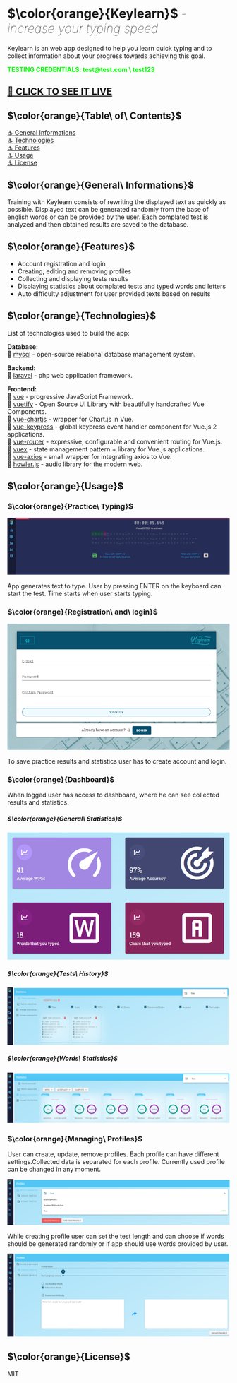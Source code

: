 # $\color{orange}{Keylearn}$ <font style='font-weight: 100; font-style: italic'>- increase your typing speed</font>

Keylearn is an web app designed to help you learn quick typing and to collect information about your progress towards
achieving this goal.

**<font style='color:lime'>TESTING CREDENTIALS: test<span>@</span>test.com \ test123</font>**

## [🔗 CLICK TO SEE IT LIVE](https://keylearn.rafaljagielski.pl)

## $\color{orange}{Table\ of\ Contents}$

[⚓ General Informations](#general-informations)<br> [⚓ Technologies](#technologies)<br> [⚓ Features](#features)<br>
[⚓ Usage](#usage)<br> [⚓ License](#license)

## $\color{orange}{General\ Informations}$

Training with Keylearn consists of rewriting the displayed text as quickly as possible. Displayed text can be generated
randomly from the base of english words or can be provided by the user. Each complated test is analyzed and then
obtained results are saved to the database.

## $\color{orange}{Features}$

- Account registration and login
- Creating, editing and removing profiles
- Collecting and displaying tests results
- Displaying statistics about complated tests and typed words and letters
- Auto difficulty adjustment for user provided texts based on results

## $\color{orange}{Technologies}$

List of technologies used to build the app:

**Database:**<br> 🔗 [mysql] - open-source relational database management system.<br>

**Backend:**<br> 🔗 [laravel] - php web application framework.

**Frontend:**<br> 🔗 [vue] - progressive JavaScript Framework.<br> 🔗 [vuetify] - Open Source UI Library with
beautifully handcrafted Vue Components.<br> 🔗 [vue-chartjs] - wrapper for Chart.js in Vue.<br> 🔗 [vue-keypress] -
global keypress event handler component for Vue.js 2 applications.<br> 🔗 [vue-router] - expressive, configurable and
convenient routing for Vue.js.<br> 🔗 [vuex] - state management pattern + library for Vue.js applications. <br> 🔗
[vue-axios] - small wrapper for integrating axios to Vue.<br> 🔗 [howler.js] - audio library for the modern web.<br>

## $\color{orange}{Usage}$

### $\color{orange}{Practice\ Typing}$

![App Screenshot](./readme_images/keylearn_practice.png)

App generates text to type. User by pressing ENTER on the keyboard can start the test. Time starts when user starts
typing.

### $\color{orange}{Registration\ and\ login}$

![App Screenshot](./readme_images/keylearn_register.png)

To save practice results and statistics user has to create account and login.

### $\color{orange}{Dashboard}$

When logged user has access to dashboard, where he can see collected results and statistics.

##### $\color{orange}{General\ Statistics}$

![App Screenshot](./readme_images/keylearn_dashboard.png)

##### $\color{orange}{Tests\ History}$

![App Screenshot](./readme_images/keylearn_test_history.png)

##### $\color{orange}{Words\ Statistics}$

![App Screenshot](./readme_images/keylearn_words_statistics.png)

### $\color{orange}{Managing\ Profiles}$

User can create, update, remove profiles. Each profile can have different settings.Collected data is separated for each
profile. Currently used profile can be changed in any moment.

![App Screenshot](./readme_images/keylearn_profile_manager.png)

While creating profile user can set the test length and can choose if words should be generated randomly or if app
should use words provided by user.

![App Screenshot](./readme_images/keylearn_creating_profile.png)

## $\color{orange}{License}$

MIT

[mysql]: https://www.mysql.com
[laravel]: https://laravel.com
[vue]: https://vuejs.org
[vuetify]: https://vuetifyjs.com
[vue-chartjs]: https://vue-chartjs.org
[vue-keypress]: https://www.npmjs.com/package/vue-keypress
[vue-router]: https://router.vuejs.org
[vuex]: https://vuex.vuejs.org
[vue-axios]: https://www.npmjs.com/package/vue-axios
[howler.js]: https://howlerjs.com
